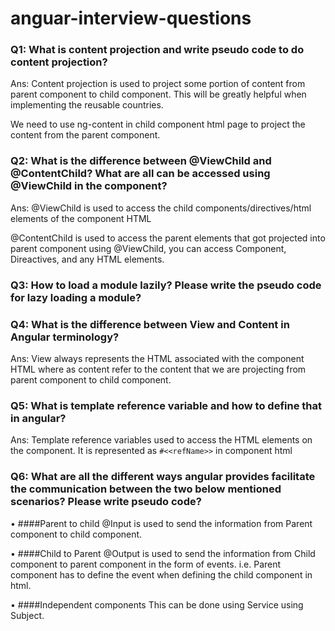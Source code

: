 # anguar-interview-questions

### Q1: What is content projection and write pseudo code to do content projection?
Ans: Content projection is used to project some portion of content from parent component to child component. This will be greatly helpful when implementing the reusable countries.

We need to use ng-content in child component html page to project the content from the parent component.

### Q2: What is the difference between @ViewChild and @ContentChild? What are all can be accessed using @ViewChild in the component?
Ans: @ViewChild is used to access the child components/directives/html elements of the component HTML

@ContentChild is used to access the parent elements that got projected into parent component
using @ViewChild, you can access Component, Direactives, and any HTML elements.

### Q3: How to load a module lazily? Please write the pseudo code for lazy loading a module?

### Q4: What is the difference between View and Content in Angular terminology?
Ans: View always represents the HTML associated with the component HTML where as content refer to the content that we are projecting from parent component to child component.

### Q5: What is template reference variable and how to define that in angular?

Ans: Template reference variables used to access the HTML elements on the component. It is represented as `#<<refName>>` in component html

### Q6: What are all the different ways angular provides facilitate the communication between the two below mentioned scenarios? Please write pseudo code?

•	####Parent to child
@Input is used to send the information from Parent component to child component.

•	####Child to Parent
@Output is used to send the information from Child component to parent component in the form of events. i.e. Parent component has to define the event when defining the child component in html.

•	####Independent components
This can be done using Service using Subject.

